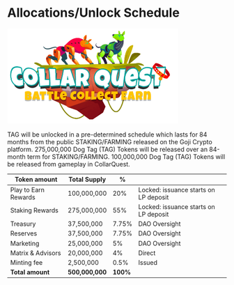 # Allocations/Unlock Schedule

![CollarQuest a Metaverse Play2Earn Ecosystem](../../../.gitbook/assets/CollarQuest-SM.png)

TAG will be unlocked in a pre-determined schedule which lasts for 84 months from the public STAKING/FARMING released on the Goji Crypto platform.  275,000,000 Dog Tag (TAG) Tokens will be released over an 84-month term for STAKING/FARMING.  100,000,000 Dog Tag (TAG) Tokens will be released from gameplay in CollarQuest.

| Token amount         | Total Supply    | %        |                                       |
| -------------------- | --------------- | -------- | ------------------------------------- |
| Play to Earn Rewards | 100,000,000     | 20%      | Locked: issuance starts on LP deposit |
| Staking Rewards      | 275,000,000     | 55%      | Locked: issuance starts on LP deposit |
| Treasury             | 37,500,000      | 7.75%    | DAO Oversight                         |
| Reserves             | 37,500,000      | 7.75%    | DAO Oversight                         |
| Marketing            | 25,000,000      | 5%       | DAO Oversight                         |
| Matrix & Advisors    | 20,000,000      | 4%       | Direct                                |
| Minting fee          | 2,500,000       | 0.5%     | Issued                                |
| **Total amount**     | **500,000,000** | **100%** |                                       |
